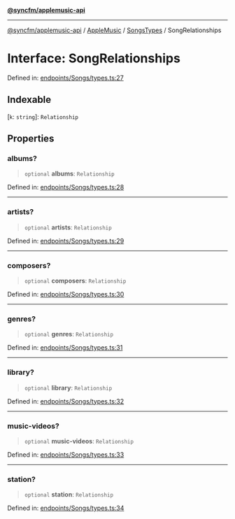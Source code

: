[**@syncfm/applemusic-api**](../../../../../../README.md)

***

[@syncfm/applemusic-api](../../../../../../globals.md) / [AppleMusic](../../../README.md) / [SongsTypes](../README.md) / SongRelationships

# Interface: SongRelationships

Defined in: [endpoints/Songs/types.ts:27](https://github.com/sync-fm/applemusic-api/blob/9ff258d5e3837a0cb0f9914911c5614d92f344ed/src/endpoints/Songs/types.ts#L27)

## Indexable

\[`k`: `string`\]: `Relationship`

## Properties

### albums?

> `optional` **albums**: `Relationship`

Defined in: [endpoints/Songs/types.ts:28](https://github.com/sync-fm/applemusic-api/blob/9ff258d5e3837a0cb0f9914911c5614d92f344ed/src/endpoints/Songs/types.ts#L28)

***

### artists?

> `optional` **artists**: `Relationship`

Defined in: [endpoints/Songs/types.ts:29](https://github.com/sync-fm/applemusic-api/blob/9ff258d5e3837a0cb0f9914911c5614d92f344ed/src/endpoints/Songs/types.ts#L29)

***

### composers?

> `optional` **composers**: `Relationship`

Defined in: [endpoints/Songs/types.ts:30](https://github.com/sync-fm/applemusic-api/blob/9ff258d5e3837a0cb0f9914911c5614d92f344ed/src/endpoints/Songs/types.ts#L30)

***

### genres?

> `optional` **genres**: `Relationship`

Defined in: [endpoints/Songs/types.ts:31](https://github.com/sync-fm/applemusic-api/blob/9ff258d5e3837a0cb0f9914911c5614d92f344ed/src/endpoints/Songs/types.ts#L31)

***

### library?

> `optional` **library**: `Relationship`

Defined in: [endpoints/Songs/types.ts:32](https://github.com/sync-fm/applemusic-api/blob/9ff258d5e3837a0cb0f9914911c5614d92f344ed/src/endpoints/Songs/types.ts#L32)

***

### music-videos?

> `optional` **music-videos**: `Relationship`

Defined in: [endpoints/Songs/types.ts:33](https://github.com/sync-fm/applemusic-api/blob/9ff258d5e3837a0cb0f9914911c5614d92f344ed/src/endpoints/Songs/types.ts#L33)

***

### station?

> `optional` **station**: `Relationship`

Defined in: [endpoints/Songs/types.ts:34](https://github.com/sync-fm/applemusic-api/blob/9ff258d5e3837a0cb0f9914911c5614d92f344ed/src/endpoints/Songs/types.ts#L34)
